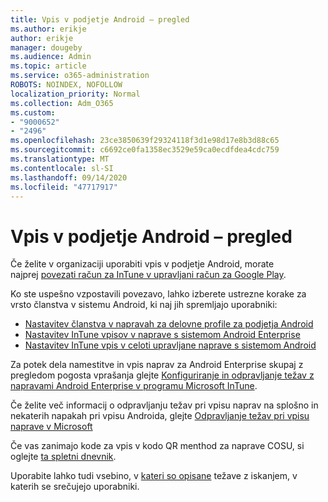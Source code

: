```yaml
---
title: Vpis v podjetje Android – pregled
ms.author: erikje
author: erikje
manager: dougeby
ms.audience: Admin
ms.topic: article
ms.service: o365-administration
ROBOTS: NOINDEX, NOFOLLOW
localization_priority: Normal
ms.collection: Adm_O365
ms.custom:
- "9000652"
- "2496"
ms.openlocfilehash: 23ce3850639f29324118f3d1e98d17e8b3d88c65
ms.sourcegitcommit: c6692ce0fa1358ec3529e59ca0ecdfdea4cdc759
ms.translationtype: MT
ms.contentlocale: sl-SI
ms.lasthandoff: 09/14/2020
ms.locfileid: "47717917"
---
```

# <a name="android-enterprise-enrollment---overview"></a>Vpis v podjetje Android – pregled

Če želite v organizaciji uporabiti vpis v podjetje Android, morate najprej [povezati račun za InTune v upravljani račun za Google Play](https://docs.microsoft.com/intune/enrollment/connect-intune-android-enterprise). 

Ko ste uspešno vzpostavili povezavo, lahko izberete ustrezne korake za vrsto članstva v sistemu Android, ki naj jih spremljajo uporabniki:

- [Nastavitev članstva v napravah za delovne profile za podjetja Android](https://docs.microsoft.com/intune/enrollment/android-work-profile-enroll)
- [Nastavitev InTune vpisov v naprave s sistemom Android Enterprise](https://docs.microsoft.com/intune/enrollment/android-kiosk-enroll)
- [Nastavitev InTune vpis v celoti upravljane naprave s sistemom Android](https://docs.microsoft.com/intune/enrollment/android-fully-managed-enroll)

Za potek dela namestitve in vpis naprav za Android Enterprise skupaj z pregledom pogosta vprašanja glejte [Konfiguriranje in odpravljanje težav z napravami Android Enterprise v programu Microsoft InTune](https://support.microsoft.com/help/4476974/configuring-and-troubleshooting-android-enterprise-devices-in-intune).

Če želite več informacij o odpravljanju težav pri vpisu naprav na splošno in nekaterih napakah pri vpisu Androida, glejte [Odpravljanje težav pri vpisu naprave v Microsoft](https://docs.microsoft.com/intune/enrollment/troubleshoot-device-enrollment-in-intune)

Če vas zanimajo kode za vpis v kodo QR menthod za naprave COSU, si oglejte [ta spletni dnevnik](https://techcommunity.microsoft.com/t5/Intune-Customer-Success/COSU-Configuration-and-Enrollment-using-the-QR-code-enrollment/ba-p/280184).

Uporabite lahko tudi vsebino, v [kateri so opisane](https://docs.microsoft.com/intune/fundamentals/help-desk-operators) težave z iskanjem, v katerih se srečujejo uporabniki.
